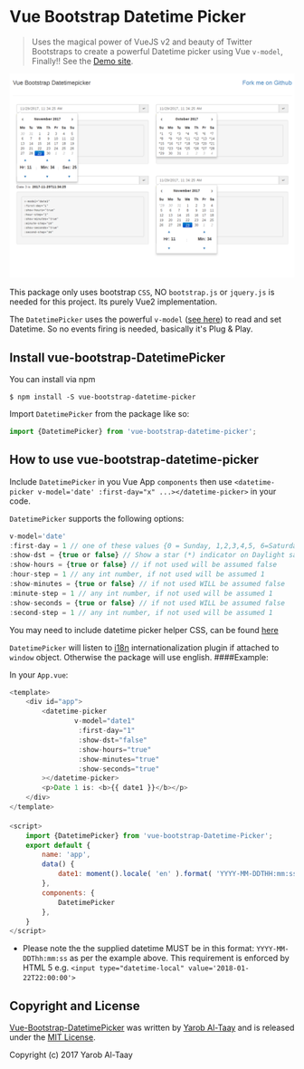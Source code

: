 # Vue Bootstrap Datetime Picker

> Uses the magical power of VueJS v2 and beauty of Twitter Bootstraps to create a powerful Datetime picker using Vue `v-model`, Finally!! See the [Demo site](https://eazyserver.github.io/Vue-Bootstrap-Datetime-Picker/).


![Demo Vue Bootstrap Datetime picker](https://raw.githubusercontent.com/EazyServer/Vue-Bootstrap-Datetime-Picker/master/src/assets/vue-bootstrap-datetime-picker.png)


This package only uses bootstrap ``CSS``, NO ``bootstrap.js`` or ``jquery.js`` is needed for this project. Its purely Vue2 implementation.

The `DatetimePicker` uses the powerful `v-model` ([see here](https://vuejs.org/v2/guide/forms.html#Text))  to read and set Datetime. So no events firing is needed, basically it's Plug & Play.

## Install vue-bootstrap-DatetimePicker #

You can install via npm
   
    $ npm install -S vue-bootstrap-datetime-picker


Import ``DatetimePicker`` from the package like so:
```javascript
import {DatetimePicker} from 'vue-bootstrap-datetime-picker';
```

## How to use vue-bootstrap-datetime-picker #

Include ```DatetimePicker``` in you Vue App ```components``` then use ```<datetime-picker v-model='date' :first-day="x" ...></datetime-picker>``` in your code. 

```DatetimePicker``` supports the following options:

```javascript
v-model='date'
:first-day = 1 // one of these values {0 = Sunday, 1,2,3,4,5, 6=Saturday}
:show-dst = {true or false} // Show a star (*) indicator on Daylight saving time days. If not used will be assumed false
:show-hours = {true or false} // if not used will be assumed false
:hour-step = 1 // any int number, if not used will be assumed 1
:show-minutes = {true or false} // if not used WILL be assumed false
:minute-step = 1 // any int number, if not used will be assumed 1
:show-seconds = {true or false} // if not used WILL be assumed false
:second-step = 1 // any int number, if not used will be assumed 1
```

You may need to include datetime picker helper CSS, can be found [here](https://raw.githubusercontent.com/EazyServer/Vue-Bootstrap-Datetime-Picker/master/src/assets/datetime-picker.css)

``DatetimePicker`` will listen to [i18n](https://github.com/kazupon/vue-i18n) internationalization plugin if attached to `window` object. Otherwise the package will use english.
####Example:

In your ``App.vue``:

```javascript
<template>
    <div id="app">
        <datetime-picker
                v-model="date1"
	             :first-day="1"
	             :show-dst="false"
	             :show-hours="true"
	             :show-minutes="true"
	             :show-seconds="true"
        ></datetime-picker>
        <p>Date 1 is: <b>{{ date1 }}</b></p>
    </div>
</template>

<script>
    import {DatetimePicker} from 'vue-bootstrap-Datetime-Picker';
    export default {
        name: 'app',
        data() {
            date1: moment().locale( 'en' ).format( 'YYYY-MM-DDTHH:mm:ss' )
        },
        components: {
            DatetimePicker
        },
    }
</script>
```
* Please note the the supplied datetime MUST be in this format: ``YYYY-MM-DDThh:mm:ss`` as per the example above. This requirement is enforced by HTML 5 e.g. ``<input type="datetime-local" value='2018-01-22T22:00:00'>``

## Copyright and License

[Vue-Bootstrap-DatetimePicker](https://github.com/EazyServer/Vue-Bootstrap-Datetime-Picker) was written by [Yarob Al-Taay](https://twitter.com/TheEpicVoyage) and is released under the 
[MIT License](LICENSE.md).

Copyright (c) 2017 Yarob Al-Taay